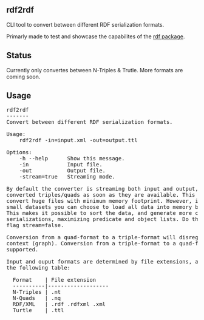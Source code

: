 ## rdf2rdf
CLI tool to convert between different RDF serialization formats.

Primarly made to test and showcase the capabilites of the [rdf package](https://github.com/knakk/rdf).

## Status

Currently only convertes between N-Triples & Trutle. More formats are coming soon.

## Usage
<pre>
rdf2rdf
-------
Convert between different RDF serialization formats.

Usage:
	rdf2rdf -in=input.xml -out=output.ttl

Options:
	-h --help      Show this message.
	-in            Input file.
	-out           Output file.
	-stream=true   Streaming mode.

By default the converter is streaming both input and output, emitting
converted triples/quads as soon as they are available. This ensures you can
convert huge files with minimum memory footprint. However, if you have
small datasets you can choose to load all data into memory before conversion.
This makes it possible to sort the data, and generate more compact Turtle
serializations, maximizing predicate and object lists. Do this by setting the
flag stream=false.

Conversion from a quad-format to a triple-format will disregard the triple's
context (graph). Conversion from a triple-format to a quad-format is not
supported.

Input and ouput formats are determined by file extensions, according to
the following table:

  Format    | File extension
  ----------|-------------------
  N-Triples | .nt
  N-Quads   | .nq
  RDF/XML   | .rdf .rdfxml .xml
  Turtle    | .ttl

</pre>